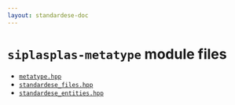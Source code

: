 ```yaml
---
layout: standardese-doc
---
```



# `siplasplas-metatype` module files


 - [`metatype.hpp`]({{site.url}}{{site.baseurl}}/doc/standardese/master/siplasplas-metatype/metatype.html)
 - [`standardese_files.hpp`]({{site.url}}{{site.baseurl}}/doc/standardese/master/siplasplas-metatype/standardese_files.html)
 - [`standardese_entities.hpp`]({{site.url}}{{site.baseurl}}/doc/standardese/master/siplasplas-metatype/standardese_entities.html)